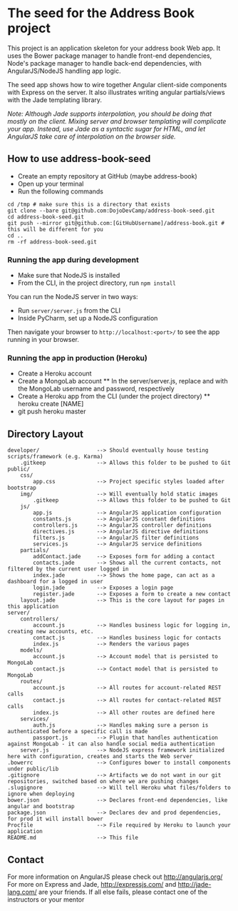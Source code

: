 # The seed for the Address Book project

This project is an application skeleton for your address book Web app.  It uses the Bower package manager to handle front-end
dependencies, Node's package manager to handle back-end dependencies, with AngularJS/NodeJS handling app logic.

The seed app shows how to wire together Angular client-side components with Express on the server.
It also illustrates writing angular partials/views with the Jade templating library.

_Note: Although Jade supports interpolation, you should be doing that mostly on the client. Mixing
server and browser templating will complicate your app. Instead, use Jade as a syntactic sugar for
HTML, and let AngularJS take care of interpolation on the browser side._

## How to use address-book-seed

- Create an empty repository at GitHub (maybe address-book)
- Open up your terminal
- Run the following commands

```
cd /tmp # make sure this is a directory that exists
git clone --bare git@github.com:DojoDevCamp/address-book-seed.git
cd address-book-seed.git
git push --mirror git@github.com:[GitHubUsername]/address-book.git # this will be different for you
cd ..
rm -rf address-book-seed.git
```

### Running the app during development

* Make sure that NodeJS is installed
* From the CLI, in the project directory, run `npm install`

You can run the NodeJS server in two ways:

* Run `server/server.js` from the CLI
* Inside PyCharm, set up a NodeJS configuration

Then navigate your browser to `http://localhost:<port>/` to see the app running in
your browser.

### Running the app in production (Heroku)

* Create a Heroku account
* Create a MongoLab account
** In the server/server.js, replace <dbuser> and <dbpassword> with the MongoLab username and password, respectively
* Create a Heroku app from the CLI (under the project directory)
** heroku create [NAME]
* git push heroku master

## Directory Layout
    
    developer/                  --> Should eventually house testing scripts/framework (e.g. Karma)
        .gitkeep                --> Allows this folder to be pushed to Git
    public/
        css/
            app.css             --> Project specific styles loaded after bootstrap
        img/                    --> Will eventually hold static images
            .gitkeep            --> Allows this folder to be pushed to Git
        js/
            app.js              --> AngularJS application configuration
            constants.js        --> AngularJS constant definitions
            controllers.js      --> AngularJS controller definitions
            directives.js       --> AngularJS directive definitions
            filters.js          --> AngularJS filter definitions
            services.js         --> AngularJS service definitions
        partials/
            addContact.jade     --> Exposes form for adding a contact
            contacts.jade       --> Shows all the current contacts, not filtered by the current user logged in
            index.jade          --> Shows the home page, can act as a dashboard for a logged in user
            login.jade          --> Exposes a login page
            register.jade       --> Exposes a form to create a new contact
        layout.jade             --> This is the core layout for pages in this application
    server/
        controllers/
            account.js          --> Handles business logic for logging in, creating new accounts, etc.
            contact.js          --> Handles business logic for contacts
            index.js            --> Renders the various pages
        models/
            account.js          --> Account model that is persisted to MongoLab
            contact.js          --> Contact model that is persisted to MongoLab
        routes/
            account.js          --> All routes for account-related REST calls
            contact.js          --> All routes for contact-related REST calls
            index.js            --> All other routes are defined here
        services/
            auth.js             --> Handles making sure a person is authenticated before a specific call is made
            passport.js         --> Plugin that handles authentication against MongoLab - it can also handle social media authentication
        server.js               --> NodeJS express framework initialized here with configuration, creates and starts the Web server
    .bowerrc                    --> Configures bower to install components under public/lib
    .gitignore                  --> Artifacts we do not want in our git repositories, switched based on where we are pushing changes
    .slugignore                 --> Will tell Heroku what files/folders to ignore when deploying
    bower.json                  --> Declares front-end dependencies, like angular and bootstrap
    package.json                --> Declares dev and prod dependencies, for prod it will install bower
    Procfile                    --> File required by Heroku to launch your application
    README.md                   --> This file


## Contact

For more information on AngularJS please check out http://angularjs.org/
For more on Express and Jade, http://expressjs.com/ and http://jade-lang.com/ are
your friends.
If all else fails, please contact one of the instructors or your mentor
